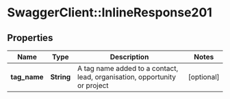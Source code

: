# SwaggerClient::InlineResponse201

## Properties
Name | Type | Description | Notes
------------ | ------------- | ------------- | -------------
**tag_name** | **String** | A tag name added to a contact, lead, organisation, opportunity or project | [optional] 


